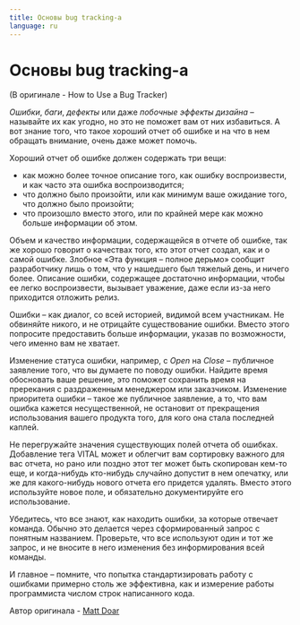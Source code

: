 ```yaml
---
title: Основы bug tracking-a
language: ru
---
```


# Основы bug tracking-a
(В оригинале - How to Use a Bug Tracker)

*Ошибки*, *баги*, *дефекты* или даже *побочные эффекты дизайна* – называйте их как угодно, но это не поможет вам от них избавиться. А вот знание того, что такое хороший отчет об ошибке и на что в нем обращать внимание, очень даже может помочь.

Хороший отчет об ошибке должен содержать три вещи:
- как можно более точное описание того, как ошибку воспроизвести, и как часто эта ошибка воспроизводится;
- что должно было произойти, или как минимум ваше ожидание того, что должно было произойти;
- что произошло вместо этого, или по крайней мере как можно больше информации об этом.

Объем и качество информации, содержащейся в отчете об ошибке, так же хорошо говорит о качествах того, кто этот отчет создал, как и о самой ошибке. Злобное «Эта функция – полное дерьмо» сообщит разработчику лишь о том, что у нашедшего был тяжелый день, и ничего более. Описание ошибки, содержащее достаточно информации, чтобы ее легко воспроизвести, вызывает уважение, даже если из-за него приходится отложить релиз.

Ошибки – как диалог, со всей историей, видимой всем участникам. Не обвиняйте никого, и не отрицайте существование ошибки. Вместо этого попросите предоставить больше информации, указав по возможности, чего именно вам не хватает.

Изменение статуса ошибки, например, с *Open* на *Close* – публичное заявление того, что вы думаете по поводу ошибки. Найдите время обосновать ваше решение, это поможет сохранить время на пререкания с раздраженным менеджером или заказчиком. Изменение приоритета ошибки – такое же публичное заявление, а то, что вам ошибка кажется несущественной, не остановит от прекращения использования вашего продукта того, для кого она стала последней каплей.

Не перегружайте значения существующих полей отчета об ошибках. Добавление тега VITAL может и облегчит вам сортировку важного для вас отчета, но рано или поздно этот тег может быть скопирован кем-то еще, и когда-нибудь кто-нибудь случайно допустит в нем опечатку, или же для какого-нибудь нового отчета его придется удалять. Вместо этого используйте новое поле, и обязательно документируйте его использование.

Убедитесь, что все знают, как находить ошибки, за которые отвечает команда. Обычно это делается через сформированный запрос с понятным названием. Проверьте, что все используют один и тот же запрос, и не вносите в него изменения без информирования всей команды.

И главное – помните, что попытка стандартизировать работу с ошибками примерно столь же эффективна, как и измерение работы программиста числом строк написанного кода.

Автор оригинала - [Matt Doar](http://programmer.97things.oreilly.com/wiki/index.php/Matt_Doar)